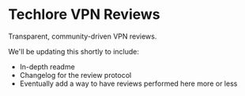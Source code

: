# Techlore VPN Reviews
Transparent, community-driven VPN reviews. 

We'll be updating this shortly to include:

- In-depth readme
- Changelog for the review protocol
- Eventually add a way to have reviews performed here more or less
